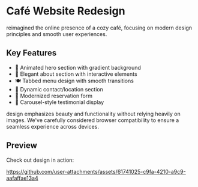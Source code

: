 # Café Website Redesign

reimagined the online presence of a cozy café,
focusing on modern design principles and smooth user experiences.

## Key Features

- 🌟 Animated hero section with gradient background
- 📜 Elegant about section with interactive elements
- 🍽️ Tabbed menu design with smooth transitions
- 📍 Dynamic contact/location section
- 📅 Modernized reservation form
- 💬 Carousel-style testimonial display

design emphasizes beauty and functionality without relying heavily on images. We've carefully considered browser compatibility to ensure a seamless experience across devices.

## Preview

Check out design in action:

https://github.com/user-attachments/assets/61741025-c9fa-4210-a9c9-aafaffae13a4
